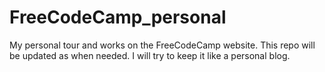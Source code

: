 # FreeCodeCamp_personal
My personal tour and works on the FreeCodeCamp website.
This repo will be updated as when needed. I will try to keep it like a personal blog.
